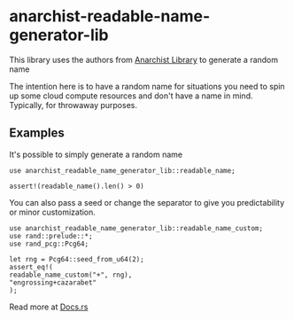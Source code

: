 # anarchist-readable-name-generator-lib

This library uses the authors from [Anarchist
Library](https://theanarchistlibrary.org/special/index) to generate a
random name

The intention here is to have a random name for situations you need to
spin up some cloud compute resources and don't have a name in mind.
Typically, for throwaway purposes.

## Examples

It's possible to simply generate a random name

    use anarchist_readable_name_generator_lib::readable_name;

    assert!(readable_name().len() > 0)

You can also pass a seed or change the separator to give you
predictability or minor customization.

    use anarchist_readable_name_generator_lib::readable_name_custom;
    use rand::prelude::*;
    use rand_pcg::Pcg64;

    let rng = Pcg64::seed_from_u64(2);
    assert_eq!(
    readable_name_custom("+", rng),
    "engrossing+cazarabet"
    );

Read more at
[Docs.rs](https://docs.rs/anarchist-readable-name-generator/)
